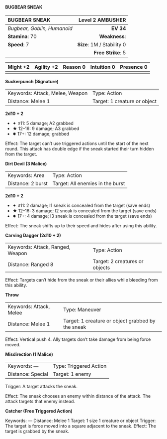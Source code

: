 #### BUGBEAR SNEAK

| BUGBEAR SNEAK               |       **Level 2 AMBUSHER** |
| :-------------------------- | -------------------------: |
| *Bugbear, Goblin, Humanoid* |                  **EV 34** |
| **Stamina**: 70             |              **Weakness**: |
| **Speed**: 7                | **Size**: 1M / Stability 0 |
|                             |         **Free Strike**: 5 |

| **Might** +2 | **Agility** +2 | **Reason** 0 | **Intuition** 0 | **Presence** 0 |
| ------------ | -------------- | ------------ | --------------- | -------------- |
|              |                |              |                 |                |

**Suckerpunch (Signature)**

|                                 |                              |
| :------------------------------ | :--------------------------- |
| Keywords: Attack, Melee, Weapon | Type: Action                 |
| Distance: Melee 1               | Target: 1 creature or object |

**2d10 + 2**

- ✦ ≤11: 5 damage; A2 grabbed
- ★ 12–16: 9 damage; A3 grabbed
- ✸ 17+: 12 damage; grabbed

Effect: The target can’t use triggered actions until the start of the next round. This attack has double edge if the sneak started their turn hidden from the target.

**Dirt Devil (3 Malice)**

|                   |                                  |
| :---------------- | :------------------------------- |
| Keywords: Area    | Type: Action                     |
| Distance: 2 burst | Target: All enemies in the burst |

**2d10 + 2**

- ✦ ≤11: 2 damage; I1 sneak is concealed from the target (save ends)
- ★ 12–16: 3 damage; I2 sneak is concealed from the target (save ends)
- ✸ 17+: 4 damage; I3 sneak is concealed from the target (save ends)

Effect: The sneak shifts up to their speed and hides after using this ability.

**Carving Dagger (2d10 + 2)**

|                                  |                                |
| :------------------------------- | :----------------------------- |
| Keywords: Attack, Ranged, Weapon | Type: Action                   |
| Distance: Ranged 8               | Target: 2 creatures or objects |

Effect: Targets can’t hide from the sneak or their allies while bleeding from this ability.

**Throw**

|                         |                                                   |
| :---------------------- | :------------------------------------------------ |
| Keywords: Attack, Melee | Type: Maneuver                                    |
| Distance: Melee 1       | Target: 1 creature or object grabbed by the sneak |

Effect: Vertical push 4. Ally targets don’t take damage from being force moved.

**Misdirection (1 Malice)**

|                   |                        |
| :---------------- | :--------------------- |
| Keywords: —       | Type: Triggered Action |
| Distance: Special | Target: 1 enemy        |

Trigger: A target attacks the sneak.

Effect: The sneak chooses an enemy within distance of the attack. The attack targets that enemy instead.

**Catcher (Free Triggered Action)**

Keywords: — Distance: Melee 1 Target: 1 size 1 creature or object Trigger: The target is force moved into a square adjacent to the sneak. Effect: The target is grabbed by the sneak.
